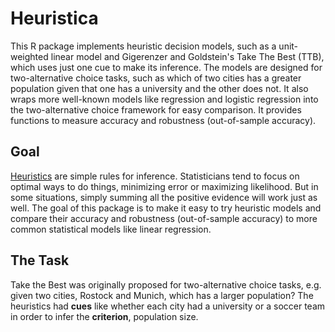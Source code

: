 Heuristica
================

<!-- README.md is generated from README.Rmd. Please edit that file -->
This R package implements heuristic decision models, such as a unit-weighted linear model and Gigerenzer and Goldstein's Take The Best (TTB), which uses just one cue to make its inference. The models are designed for two-alternative choice tasks, such as which of two cities has a greater population given that one has a university and the other does not. It also wraps more well-known models like regression and logistic regression into the two-alternative choice framework for easy comparison. It provides functions to measure accuracy and robustness (out-of-sample accuracy).

Goal
----

[Heuristics](http://en.wikipedia.org/wiki/Heuristic) are simple rules for inference. Statisticians tend to focus on optimal ways to do things, minimizing error or maximizing likelihood. But in some situations, simply summing all the positive evidence will work just as well. The goal of this package is to make it easy to try heuristic models and compare their accuracy and robustness (out-of-sample accuracy) to more common statistical models like linear regression.

The Task
--------

Take the Best was originally proposed for two-alternative choice tasks, e.g. given two cities, Rostock and Munich, which has a larger population? The heuristics had **cues** like whether each city had a university or a soccer team in order to infer the **criterion**, population size.
